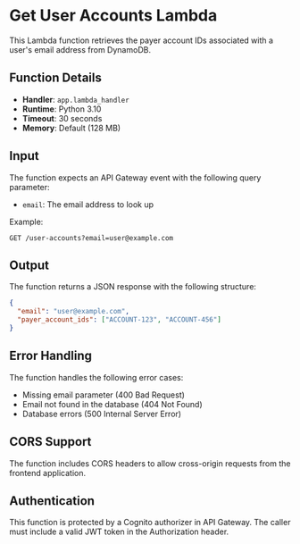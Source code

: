 # Get User Accounts Lambda

This Lambda function retrieves the payer account IDs associated with a user's email address from DynamoDB.

## Function Details

- **Handler**: `app.lambda_handler`
- **Runtime**: Python 3.10
- **Timeout**: 30 seconds
- **Memory**: Default (128 MB)

## Input

The function expects an API Gateway event with the following query parameter:

- `email`: The email address to look up

Example:
```
GET /user-accounts?email=user@example.com
```

## Output

The function returns a JSON response with the following structure:

```json
{
  "email": "user@example.com",
  "payer_account_ids": ["ACCOUNT-123", "ACCOUNT-456"]
}
```

## Error Handling

The function handles the following error cases:

- Missing email parameter (400 Bad Request)
- Email not found in the database (404 Not Found)
- Database errors (500 Internal Server Error)

## CORS Support

The function includes CORS headers to allow cross-origin requests from the frontend application.

## Authentication

This function is protected by a Cognito authorizer in API Gateway. The caller must include a valid JWT token in the Authorization header.